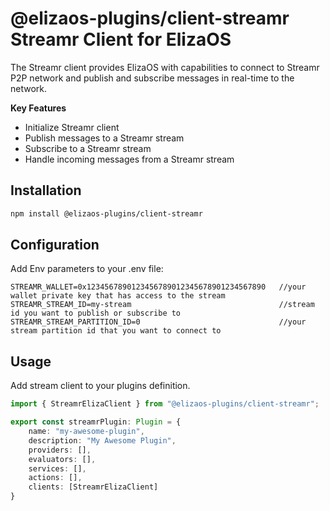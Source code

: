 # @elizaos-plugins/client-streamr Streamr Client for ElizaOS

The Streamr client provides ElizaOS with capabilities to connect to Streamr P2P network and publish and subscribe messages in real-time to the network.

**Key Features**
- Initialize Streamr client
- Publish messages to a Streamr stream
- Subscribe to a Streamr stream
- Handle incoming messages from a Streamr stream

## Installation
```bash
npm install @elizaos-plugins/client-streamr
```

## Configuration

Add Env parameters to your .env file:

```
STREAMR_WALLET=0x1234567890123456789012345678901234567890   //your wallet private key that has access to the stream
STREAMR_STREAM_ID=my-stream                                 //stream id you want to publish or subscribe to
STREAMR_STREAM_PARTITION_ID=0                               //your stream partition id that you want to connect to
```

## Usage

Add stream client to your plugins definition.

```typescript
import { StreamrElizaClient } from "@elizaos-plugins/client-streamr";

export const streamrPlugin: Plugin = {
    name: "my-awesome-plugin",
    description: "My Awesome Plugin",
    providers: [],
    evaluators: [],
    services: [],
    actions: [],
    clients: [StreamrElizaClient]
}
```










